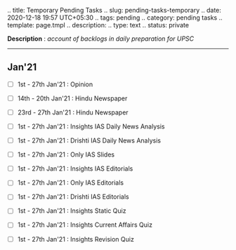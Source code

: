 
.. title: Temporary Pending Tasks
.. slug: pending-tasks-temporary
.. date: 2020-12-18 19:57 UTC+05:30
.. tags: pending
.. category: pending tasks
.. template: page.tmpl
.. description: 
.. type: text
.. status: private

**Description** : *account of backlogs in daily preparation for UPSC*

***
<!-- TEASER_END -->

## Jan'21
- [ ] 1st - 27th Jan'21 : Opinion
- [ ] 14th - 20th Jan'21 : Hindu Newspaper
- [ ] 23rd - 27th Jan'21 : Hindu Newspaper
- [ ] 1st - 27th Jan'21 : Insights IAS Daily News Analysis
- [ ] 1st - 27th Jan'21 : Drishti IAS Daily News Analysis
- [ ] 1st - 27th Jan'21 : Only IAS Slides
- [ ] 1st - 27th Jan'21 : Insights IAS Editorials
- [ ] 1st - 27th Jan'21 : Only IAS Editorials
- [ ] 1st - 27th Jan'21 : Drishti IAS Editorials
- [ ] 1st - 27th Jan'21 : Insights Static Quiz
- [ ] 1st - 27th Jan'21 : Insights Current Affairs Quiz
- [ ] 1st - 27th Jan'21 : Insights Revision Quiz

